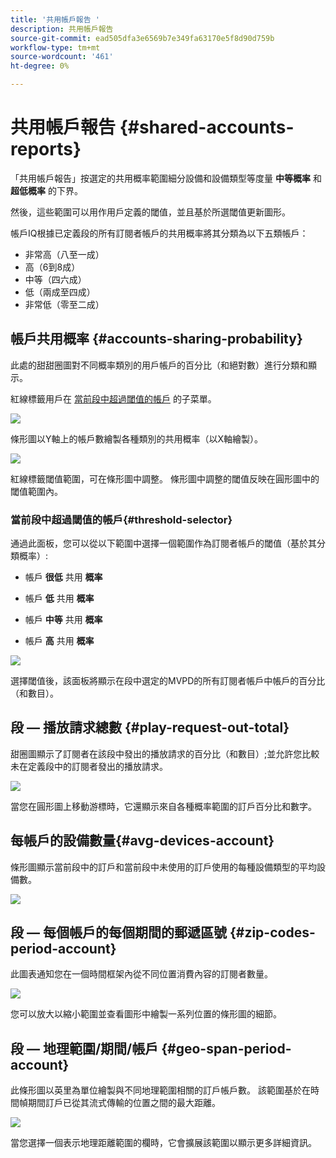 ```yaml
---
title: '共用帳戶報告 '
description: 共用帳戶報告
source-git-commit: ead505dfa3e6569b7e349fa63170e5f8d90d759b
workflow-type: tm+mt
source-wordcount: '461'
ht-degree: 0%

---
```



# 共用帳戶報告 {#shared-accounts-reports}

「共用帳戶報告」按選定的共用概率範圍細分設備和設備類型等度量 **中等概率** 和 **超低概率** 的下界。

然後，這些範圍可以用作用戶定義的閾值，並且基於所選閾值更新圖形。

帳戶IQ根據已定義段的所有訂閱者帳戶的共用概率將其分類為以下五類帳戶：

* 非常高（八至一成）
* 高（6到8成）
* 中等（四六成）
* 低（兩成至四成）
* 非常低（零至二成）

## 帳戶共用概率 {#accounts-sharing-probability}

此處的甜甜圈圖對不同概率類別的用戶帳戶的百分比（和絕對數）進行分類和顯示。

紅線標籤用戶在 [當前段中超過閾值的帳戶](#threshold-selector) 的子菜單。

![](assets/accounts-sharing-probability-pie.png)

條形圖以Y軸上的帳戶數繪製各種類別的共用概率（以X軸繪製）。

![](assets/accounts-sharing-probability-bar.png)

紅線標籤閾值範圍，可在條形圖中調整。 條形圖中調整的閾值反映在圓形圖中的閾值範圍內。

<!--![](assets/shared-accounts-rep.gif)-->

### 當前段中超過閾值的帳戶{#threshold-selector}

通過此面板，您可以從以下範圍中選擇一個範圍作為訂閱者帳戶的閾值（基於其分類概率）:

* 帳戶 **很低** 共用 **概率**

* 帳戶 **低** 共用 **概率**

* 帳戶 **中等** 共用 **概率**

* 帳戶 **高** 共用 **概率**

![](assets/threshold-selector-shared-accounts.png)

選擇閾值後，該面板將顯示在段中選定的MVPD的所有訂閱者帳戶中帳戶的百分比（和數目）。

## 段 — 播放請求總數 {#play-request-out-total}

甜圈圖顯示了訂閱者在該段中發出的播放請求的百分比（和數目）;並允許您比較未在定義段中的訂閱者發出的播放請求。

![](assets/play-req-outof-total.png)

當您在圓形圖上移動游標時，它還顯示來自各種概率範圍的訂戶百分比和數字。

<!--![](assets/play-request-total.gif)-->

## 每帳戶的設備數量{#avg-devices-account}

條形圖顯示當前段中的訂戶和當前段中未使用的訂戶使用的每種設備類型的平均設備數。

![](assets/avg-devices-per-acc.png)

## 段 — 每個帳戶的每個期間的郵遞區號 {#zip-codes-period-account}

此圖表通知您在一個時間框架內從不同位置消費內容的訂閱者數量。

![](assets/zip-period-account.png)

您可以放大以縮小範圍並查看圖形中繪製一系列位置的條形圖的細節。

<!--![](assets/zip-code-period.gif)-->

## 段 — 地理範圍/期間/帳戶 {#geo-span-period-account}

此條形圖以英里為單位繪製與不同地理範圍相關的訂戶帳戶數。 該範圍基於在時間幀期間訂戶已從其流式傳輸的位置之間的最大距離。

<!--Total number of users ...

How many accounts are within 99 miles of each other.....and how many are apart. 

Based on points on the map.-->

![](assets/geogr-span-account.png)

當您選擇一個表示地理距離範圍的欄時，它會擴展該範圍以顯示更多詳細資訊。

<!--![](assets/geo-span-period-acc.gif)-->
